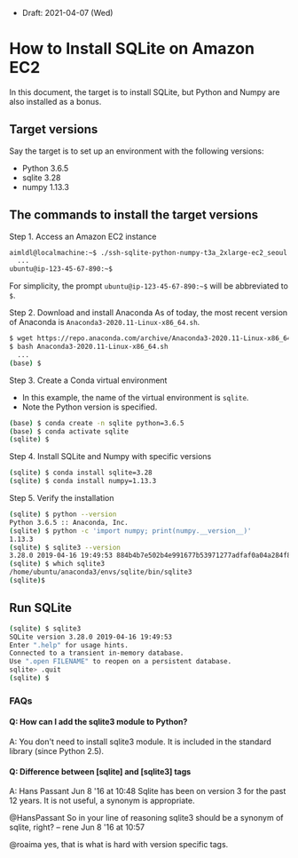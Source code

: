 * Draft: 2021-04-07 (Wed)

# How to Install SQLite on Amazon EC2
In this document, the target is to install SQLite, but Python and Numpy are also installed as a bonus.

## Target versions
Say the target is to set up an environment with the following versions:
- Python 3.6.5
- sqlite 3.28
- numpy 1.13.3

## The commands to install the target versions

Step 1. Access an Amazon EC2 instance
```bash
aimldl@localmachine:~$ ./ssh-sqlite-python-numpy-t3a_2xlarge-ec2_seoul
  ...
ubuntu@ip-123-45-67-890:~$
```
For simplicity, the prompt `ubuntu@ip-123-45-67-890:~$` will be abbreviated to `$`.

Step 2. Download and install Anaconda
As of today, the most recent version of Anaconda is `Anaconda3-2020.11-Linux-x86_64.sh`.

```bash
$ wget https://repo.anaconda.com/archive/Anaconda3-2020.11-Linux-x86_64.sh
$ bash Anaconda3-2020.11-Linux-x86_64.sh
  ...
(base) $
```

Step 3. Create a Conda virtual environment
* In this example, the name of the virtual environment is `sqlite`.
* Note the Python version is specified.
```bash
(base) $ conda create -n sqlite python=3.6.5
(base) $ conda activate sqlite
(sqlite) $
```

Step 4. Install SQLite and Numpy with specific versions
```bash
(sqlite) $ conda install sqlite=3.28
(sqlite) $ conda install numpy=1.13.3
```

Step 5. Verify the installation
```bash
(sqlite) $ python --version
Python 3.6.5 :: Anaconda, Inc.
(sqlite) $ python -c 'import numpy; print(numpy.__version__)'
1.13.3
(sqlite) $ sqlite3 --version
3.28.0 2019-04-16 19:49:53 884b4b7e502b4e991677b53971277adfaf0a04a284f8e483e2553d0f83156b50
(sqlite) $ which sqlite3
/home/ubuntu/anaconda3/envs/sqlite/bin/sqlite3
(sqlite)$
```

## Run SQLite
```bash
(sqlite) $ sqlite3
SQLite version 3.28.0 2019-04-16 19:49:53
Enter ".help" for usage hints.
Connected to a transient in-memory database.
Use ".open FILENAME" to reopen on a persistent database.
sqlite> .quit
(sqlite) $
```

### FAQs
#### Q: How can I add the sqlite3 module to Python?
A: You don't need to install sqlite3 module. It is included in the standard library (since Python 2.5).

#### Q: Difference between [sqlite] and [sqlite3] tags
A: Hans Passant Jun 8 '16 at 10:48
Sqlite has been on version 3 for the past 12 years. It is not useful, a synonym is appropriate. 

@HansPassant So in your line of reasoning sqlite3 should be a synonym of sqlite, right? 
– rene Jun 8 '16 at 10:57

@roaima yes, that is what is hard with version specific tags.
